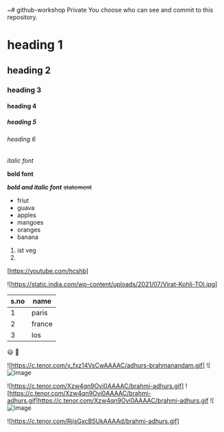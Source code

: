 ~# github-workshop
Private
You choose who can see and commit to this repository. 
# heading 1
## heading 2
### heading 3
#### heading 4
##### heading 5
###### heading 6

*italic font*

**bold font**

***bold and italic font***
~~statement~~
* friut
* guava
* apples
* mangoes
* oranges
* banana 
 1.   ist veg
 2.   
[https://youtube.com/hcshb]

![https://static.india.com/wp-content/uploads/2021/07/Virat-Kohli-TOI.jpg]

s.no|name
----|----
1|paris
2|france
3|los

:smiley:
🤠

 ![https://c.tenor.com/y_fxz14VsCwAAAAC/adhurs-brahmanandam.gif]
 ![![image](https://user-images.githubusercontent.com/95461726/144555929-34fbb7fe-7f42-4a25-b34f-49dbb0c1b1e0.png)

![https://c.tenor.com/Xzw4qn9Ovi0AAAAC/brahmi-adhurs.gif]
![https://c.tenor.com/Xzw4qn9Ovi0AAAAC/brahmi-adhurs.gif]https://c.tenor.com/Xzw4qn9Ovi0AAAAC/brahmi-adhurs.gif
![![image](https://user-images.githubusercontent.com/95461726/144556504-9462167c-98b3-4469-9abe-801d39e7fd6e.png)

![https://c.tenor.com/RjisGxcB5UkAAAAd/brahmi-adhurs.gif]
